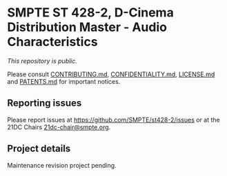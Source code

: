 # SMPTE ST 428-2, D-Cinema Distribution Master - Audio Characteristics

_This repository is public._ 

Please consult [CONTRIBUTING.md](./CONTRIBUTING.md), [CONFIDENTIALITY.md](./CONFIDENTIALITY.md), [LICENSE.md](./LICENSE.md) and [PATENTS.md](./PATENTS.md) for important notices.

## Reporting issues

Please report issues at <https://github.com/SMPTE/st428-2/issues> or at the 21DC Chairs <21dc-chair@smpte.org>.

## Project details

Maintenance revision project pending.
